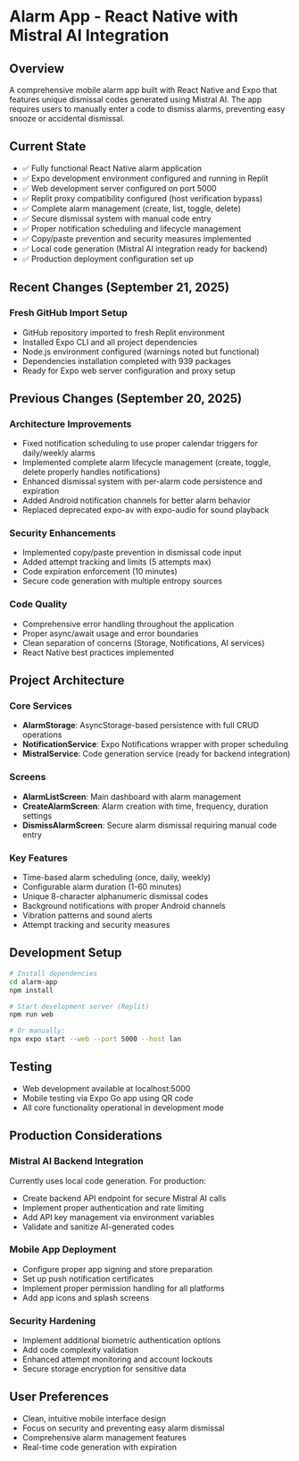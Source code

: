 # Alarm App - React Native with Mistral AI Integration

## Overview
A comprehensive mobile alarm app built with React Native and Expo that features unique dismissal codes generated using Mistral AI. The app requires users to manually enter a code to dismiss alarms, preventing easy snooze or accidental dismissal.

## Current State
- ✅ Fully functional React Native alarm application
- ✅ Expo development environment configured and running in Replit
- ✅ Web development server configured on port 5000
- ✅ Replit proxy compatibility configured (host verification bypass)
- ✅ Complete alarm management (create, list, toggle, delete)
- ✅ Secure dismissal system with manual code entry
- ✅ Proper notification scheduling and lifecycle management
- ✅ Copy/paste prevention and security measures implemented
- ✅ Local code generation (Mistral AI integration ready for backend)
- ✅ Production deployment configuration set up

## Recent Changes (September 21, 2025)
### Fresh GitHub Import Setup
- GitHub repository imported to fresh Replit environment
- Installed Expo CLI and all project dependencies
- Node.js environment configured (warnings noted but functional)
- Dependencies installation completed with 939 packages
- Ready for Expo web server configuration and proxy setup

## Previous Changes (September 20, 2025)
### Architecture Improvements
- Fixed notification scheduling to use proper calendar triggers for daily/weekly alarms
- Implemented complete alarm lifecycle management (create, toggle, delete properly handles notifications)
- Enhanced dismissal system with per-alarm code persistence and expiration
- Added Android notification channels for better alarm behavior
- Replaced deprecated expo-av with expo-audio for sound playback

### Security Enhancements
- Implemented copy/paste prevention in dismissal code input
- Added attempt tracking and limits (5 attempts max)
- Code expiration enforcement (10 minutes)
- Secure code generation with multiple entropy sources

### Code Quality
- Comprehensive error handling throughout the application
- Proper async/await usage and error boundaries
- Clean separation of concerns (Storage, Notifications, AI services)
- React Native best practices implemented

## Project Architecture

### Core Services
- **AlarmStorage**: AsyncStorage-based persistence with full CRUD operations
- **NotificationService**: Expo Notifications wrapper with proper scheduling
- **MistralService**: Code generation service (ready for backend integration)

### Screens
- **AlarmListScreen**: Main dashboard with alarm management
- **CreateAlarmScreen**: Alarm creation with time, frequency, duration settings
- **DismissAlarmScreen**: Secure alarm dismissal requiring manual code entry

### Key Features
- Time-based alarm scheduling (once, daily, weekly)
- Configurable alarm duration (1-60 minutes)
- Unique 8-character alphanumeric dismissal codes
- Background notifications with proper Android channels
- Vibration patterns and sound alerts
- Attempt tracking and security measures

## Development Setup
```bash
# Install dependencies
cd alarm-app
npm install

# Start development server (Replit)
npm run web

# Or manually:
npx expo start --web --port 5000 --host lan
```

## Testing
- Web development available at localhost:5000
- Mobile testing via Expo Go app using QR code
- All core functionality operational in development mode

## Production Considerations

### Mistral AI Backend Integration
Currently uses local code generation. For production:
- Create backend API endpoint for secure Mistral AI calls
- Implement proper authentication and rate limiting
- Add API key management via environment variables
- Validate and sanitize AI-generated codes

### Mobile App Deployment
- Configure proper app signing and store preparation
- Set up push notification certificates
- Implement proper permission handling for all platforms
- Add app icons and splash screens

### Security Hardening
- Implement additional biometric authentication options
- Add code complexity validation
- Enhanced attempt monitoring and account lockouts
- Secure storage encryption for sensitive data

## User Preferences
- Clean, intuitive mobile interface design
- Focus on security and preventing easy alarm dismissal
- Comprehensive alarm management features
- Real-time code generation with expiration